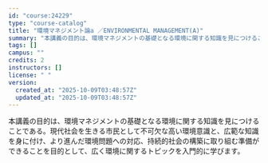 ```yaml
---
id: "course:24229"
type: "course-catalog"
title: "環境マネジメント論a ／ENVIRONMENTAL MANAGEMENT(A)"
summary: "本講義の目的は、環境マネジメントの基礎となる環境に関する知識を見につけることである。現代社会を生きる市民として不可欠な高い環境意識と、広範な知識を身に付け、より進んだ環境問題への対応、持続的社会の構築に取り組む準備ができることを目的として、…"
tags: []
campus: ""
credits: 2
instructors: []
license: " "
version:
  created_at: "2025-10-09T03:48:57Z"
  updated_at: "2025-10-09T03:48:57Z"
---
```


本講義の目的は、環境マネジメントの基礎となる環境に関する知識を見につけることである。現代社会を生きる市民として不可欠な高い環境意識と、広範な知識を身に付け、より進んだ環境問題への対応、持続的社会の構築に取り組む準備ができることを目的として、広く環境に関するトピックを入門的に学びます。
